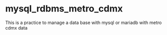 # mysql_rdbms_metro_cdmx
This is a practice to manage a data base with mysql or mariadb with metro cdmx data
